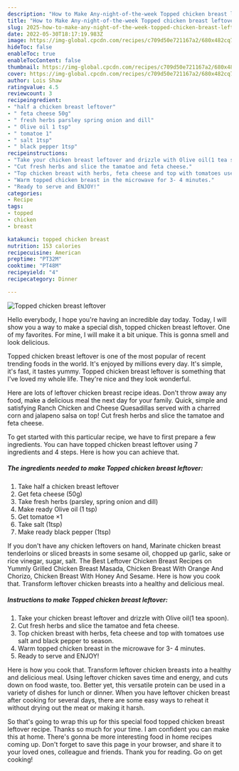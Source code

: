```yaml
---
description: "How to Make Any-night-of-the-week Topped chicken breast leftover"
title: "How to Make Any-night-of-the-week Topped chicken breast leftover"
slug: 2025-how-to-make-any-night-of-the-week-topped-chicken-breast-leftover
date: 2022-05-30T18:17:19.983Z
image: https://img-global.cpcdn.com/recipes/c709d50e721167a2/680x482cq70/topped-chicken-breast-leftover-recipe-main-photo.jpg
hideToc: false
enableToc: true
enableTocContent: false
thumbnail: https://img-global.cpcdn.com/recipes/c709d50e721167a2/680x482cq70/topped-chicken-breast-leftover-recipe-main-photo.jpg
cover: https://img-global.cpcdn.com/recipes/c709d50e721167a2/680x482cq70/topped-chicken-breast-leftover-recipe-main-photo.jpg
author: Lois Shaw
ratingvalue: 4.5
reviewcount: 3
recipeingredient:
- "half a chicken breast leftover"
- " feta cheese 50g"
- " fresh herbs parsley spring onion and dill"
- " Olive oil 1 tsp"
- " tomatoe 1"
- " salt 1tsp"
- " black pepper 1tsp"
recipeinstructions:
- "Take your chicken breast leftover and drizzle with Olive oil(1 tea spoon)."
- "Cut fresh herbs and slice the tamatoe and feta cheese."
- "Top chicken breast with herbs, feta cheese and top with tomatoes use salt and black pepper to season."
- "Warm topped chicken breast in the microwave for 3- 4 minutes."
- "Ready to serve and ENJOY!"
categories:
- Recipe
tags:
- topped
- chicken
- breast

katakunci: topped chicken breast 
nutrition: 153 calories
recipecuisine: American
preptime: "PT32M"
cooktime: "PT48M"
recipeyield: "4"
recipecategory: Dinner

---
```



![Topped chicken breast leftover](https://img-global.cpcdn.com/recipes/c709d50e721167a2/680x482cq70/topped-chicken-breast-leftover-recipe-main-photo.jpg)

Hello everybody, I hope you're having an incredible day today. Today, I will show you a way to make a special dish, topped chicken breast leftover. One of my favorites. For mine, I will make it a bit unique. This is gonna smell and look delicious.

Topped chicken breast leftover is one of the most popular of recent trending foods in the world. It's enjoyed by millions every day. It's simple, it's fast, it tastes yummy. Topped chicken breast leftover is something that I've loved my whole life. They're nice and they look wonderful.

Here are lots of leftover chicken breast recipe ideas. Don&#39;t throw away any food, make a delicious meal the next day for your family. Quick, simple and satisfying Ranch Chicken and Cheese Quesadillas served with a charred corn and jalapeno salsa on top! Cut fresh herbs and slice the tamatoe and feta cheese.


To get started with this particular recipe, we have to first prepare a few ingredients. You can have topped chicken breast leftover using 7 ingredients and 4 steps. Here is how you can achieve that.

<!--inarticleads1-->

##### The ingredients needed to make Topped chicken breast leftover:

1. Take half a chicken breast leftover
1. Get  feta cheese (50g)
1. Take  fresh herbs (parsley, spring onion and dill)
1. Make ready  Olive oil (1 tsp)
1. Get  tomatoe ×1
1. Take  salt (1tsp)
1. Make ready  black pepper (1tsp)


If you don&#39;t have any chicken leftovers on hand, Marinate chicken breast tenderloins or sliced breasts in some sesame oil, chopped up garlic, sake or rice vinegar, sugar, salt. The Best Leftover Chicken Breast Recipes on Yummly Grilled Chicken Breast Masada, Chicken Breast With Orange And Chorizo, Chicken Breast With Honey And Sesame. Here is how you cook that. Transform leftover chicken breasts into a healthy and delicious meal. 

<!--inarticleads2-->

##### Instructions to make Topped chicken breast leftover:

1. Take your chicken breast leftover and drizzle with Olive oil(1 tea spoon).
1. Cut fresh herbs and slice the tamatoe and feta cheese.
1. Top chicken breast with herbs, feta cheese and top with tomatoes use salt and black pepper to season.
1. Warm topped chicken breast in the microwave for 3- 4 minutes.
1. Ready to serve and ENJOY!

Here is how you cook that. Transform leftover chicken breasts into a healthy and delicious meal. Using leftover chicken saves time and energy, and cuts down on food waste, too. Better yet, this versatile protein can be used in a variety of dishes for lunch or dinner. When you have leftover chicken breast after cooking for several days, there are some easy ways to reheat it without drying out the meat or making it harsh. 

So that's going to wrap this up for this special food topped chicken breast leftover recipe. Thanks so much for your time. I am confident you can make this at home. There's gonna be more interesting food in home recipes coming up. Don't forget to save this page in your browser, and share it to your loved ones, colleague and friends. Thank you for reading. Go on get cooking!
